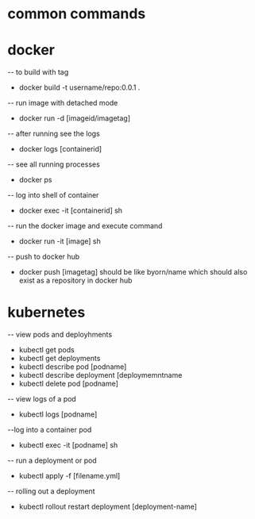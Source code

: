 common commands
===============
# docker
-- to build with tag
+ docker build -t username/repo:0.0.1 .

-- run image with detached mode
+ docker run -d [imageid/imagetag]

-- after running see the logs
+ docker logs [containerid]

-- see all running processes
+ docker ps

-- log into shell of container
+ docker exec -it [containerid] sh

-- run the docker image and execute command
+ docker run -it [image] sh

-- push to docker hub
+ docker push [imagetag]  should be like byorn/name which should also exist as a repository in docker hub

# kubernetes
-- view pods and deployhments
+ kubectl get pods
+ kubectl get deployments
+ kubectl describe pod [podname]
+ kubectl describe deployment [deploymemntname
+ kubectl delete pod [podname]

-- view logs of a pod
+ kubectl logs [podname]

--log into a container pod
+ kubectl exec -it [podname] sh

-- run a deployment or pod
+ kubectl apply -f [filename.yml]

-- rolling out a deployment
+ kubectl rollout restart deployment [deployment-name]


